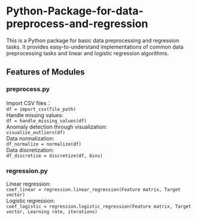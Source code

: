 # Python-Package-for-data-preprocess-and-regression

This is a Python package for basic data preprocessing and regression tasks. It provides easy-to-understand implementations of common data preprocessing tasks and linear and logistic regression algorithms.  

## Features of Modules  
### preprocess.py
Import CSV files：  
`
df = import_csv(file_path)
`  
Handle missing values:  
`
df = handle_missing_values(df)
`  
Anomaly detection through visualization:  
`
visualize_outliers(df)
`  
Data normalization:  
`
df_normalize = normalize(df)
`  
Data discretization:  
`
df_discretize = discretize(df, bins)
`  
### regression.py
Linear regression:  
`
coef_linear = regression.linear_regression(Feature matrix, Target vector)
`  
Logistic regression:  
`
coef_logistic = regression.logistic_regression(Feature matrix, Target vector, Learning rate, iterations)
`  
